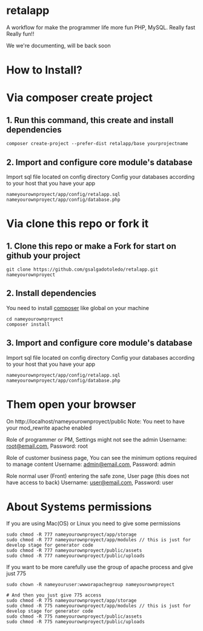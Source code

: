 retalapp
========

A workflow for make the programmer life more fun PHP, MySQL. Really fast Really fun!!

We we're documenting, will be back soon

# How to Install? #

# Via composer create project #
## 1. Run this command, this create and install dependencies ##
```
composer create-project --prefer-dist retalapp/base yourprojectname
```

## 2. Import and configure core module's database ##
Import sql file located on config directory
Config your databases according to your host that you have your app
```
nameyourownproyect/app/config/retalapp.sql
nameyourownproyect/app/config/database.php
```
# Via clone this repo or fork it #
## 1. Clone this repo or make a Fork for start on github your project ##
```
git clone https://github.com/gsalgadotoledo/retalapp.git nameyourownproyect
```

## 2. Install dependencies ##
You need to install [composer](https://getcomposer.org/download/) like global on your machine
```
cd nameyourownproyect
composer install
```

## 3. Import and configure core module's database ##
Import sql file located on config directory
Config your databases according to your host that you have your app
```
nameyourownproyect/app/config/retalapp.sql
nameyourownproyect/app/config/database.php
```
# Them open your browser #
On http://localhost/nameyourownproyect/public
Note: You neet to have your mod_rewrite apache enabled

Role of programmer or PM, Settings might not see the admin
Username: root@email.com, Password: root

Role of customer business page, You can see the minimum options required to manage content
Username: admin@email.com, Password: admin

Role normal user (Front) entering the safe zone, User page (this does not have access to back)
Username: user@email.com, Password: user

# About Systems permissions #

If you are using Mac(OS) or Linux you need to give some permissions
```
sudo chmod -R 777 nameyourownproyect/app/storage
sudo chmod -R 777 nameyourownproyect/app/modules // this is just for develop stage for generator code
sudo chmod -R 777 nameyourownproyect/public/assets
sudo chmod -R 777 nameyourownproyect/public/uploads
```

If you want to be more carefully use the group of apache process and give just 775
```
sudo chown -R nameyouruser:wwworapachegroup nameyourownproyect

# And then you just give 775 access
sudo chmod -R 775 nameyourownproyect/app/storage
sudo chmod -R 775 nameyourownproyect/app/modules // this is just for develop stage for generator code
sudo chmod -R 775 nameyourownproyect/public/assets
sudo chmod -R 775 nameyourownproyect/public/uploads
```
